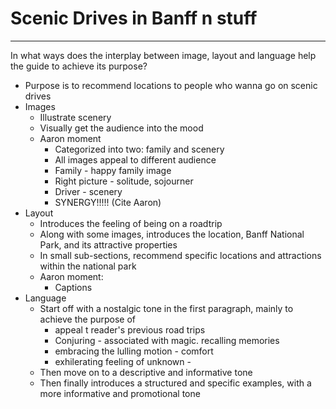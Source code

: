 # Scenic Drives in Banff n stuff
---
In what ways does the interplay between image, layout and language help the
guide to achieve its purpose?

- Purpose is to recommend locations to people who wanna go on scenic drives 
- Images
	- Illustrate scenery
	- Visually get the audience into the mood
	- Aaron moment
		- Categorized into two: family and scenery
		- All images appeal to different audience
		- Family - happy family image
		- Right picture - solitude, sojourner
		- Driver - scenery
		- SYNERGY!!!!! (Cite Aaron)
- Layout
	- Introduces the feeling of being on a roadtrip
	- Along with some images, introduces the location, Banff National Park, and its attractive properties
	- In small sub-sections, recommend specific locations and attractions within the national park
	- Aaron moment:
		- Captions
- Language
	- Start off with a nostalgic tone in the first paragraph, mainly to achieve the purpose of 
		- appeal t reader's previous road trips
		- Conjuring - associated with magic. recalling memories
		- embracing the lulling motion - comfort
		- exhilerating feeling of unknown - 
	- Then move on to a descriptive and informative tone
	- Then finally introduces a structured and specific examples, with a more informative and promotional tone